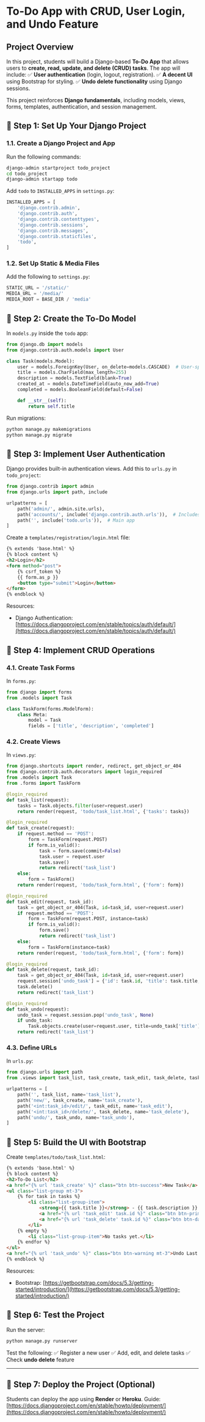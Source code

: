 # **To-Do App with CRUD, User Login, and Undo Feature**

## **Project Overview**
In this project, students will build a Django-based **To-Do App** that allows users to **create, read, update, and delete (CRUD) tasks**. The app will include:
✅ **User authentication** (login, logout, registration).
✅ **A decent UI** using Bootstrap for styling.
✅ **Undo delete functionality** using Django sessions.

This project reinforces **Django fundamentals**, including models, views, forms, templates, authentication, and session management.

## **📌 Step 1: Set Up Your Django Project**
### **1.1. Create a Django Project and App**
Run the following commands:
```bash
django-admin startproject todo_project
cd todo_project
django-admin startapp todo
```
Add `todo` to `INSTALLED_APPS` in `settings.py`:
```python
INSTALLED_APPS = [
    'django.contrib.admin',
    'django.contrib.auth',
    'django.contrib.contenttypes',
    'django.contrib.sessions',
    'django.contrib.messages',
    'django.contrib.staticfiles',
    'todo',
]
```

### **1.2. Set Up Static & Media Files**
Add the following to `settings.py`:
```python
STATIC_URL = '/static/'
MEDIA_URL = '/media/'
MEDIA_ROOT = BASE_DIR / 'media'
```

## **📌 Step 2: Create the To-Do Model**
In `models.py` inside the `todo` app:
```python
from django.db import models
from django.contrib.auth.models import User

class Task(models.Model):
    user = models.ForeignKey(User, on_delete=models.CASCADE)  # User-specific tasks
    title = models.CharField(max_length=255)
    description = models.TextField(blank=True)
    created_at = models.DateTimeField(auto_now_add=True)
    completed = models.BooleanField(default=False)

    def __str__(self):
        return self.title
```
Run migrations:
```bash
python manage.py makemigrations
python manage.py migrate
```

## **📌 Step 3: Implement User Authentication**
Django provides built-in authentication views.
Add this to `urls.py` in `todo_project`:
```python
from django.contrib import admin
from django.urls import path, include

urlpatterns = [
    path('admin/', admin.site.urls),
    path('accounts/', include('django.contrib.auth.urls')),  # Includes login/logout
    path('', include('todo.urls')),  # Main app
]
```

Create a `templates/registration/login.html` file:
```html
{% extends 'base.html' %}
{% block content %}
<h2>Login</h2>
<form method="post">
    {% csrf_token %}
    {{ form.as_p }}
    <button type="submit">Login</button>
</form>
{% endblock %}
```
Resources:
- Django Authentication: [https://docs.djangoproject.com/en/stable/topics/auth/default/](https://docs.djangoproject.com/en/stable/topics/auth/default/)

## **📌 Step 4: Implement CRUD Operations**
### **4.1. Create Task Forms**
In `forms.py`:
```python
from django import forms
from .models import Task

class TaskForm(forms.ModelForm):
    class Meta:
        model = Task
        fields = ['title', 'description', 'completed']
```

### **4.2. Create Views**
In `views.py`:
```python
from django.shortcuts import render, redirect, get_object_or_404
from django.contrib.auth.decorators import login_required
from .models import Task
from .forms import TaskForm

@login_required
def task_list(request):
    tasks = Task.objects.filter(user=request.user)
    return render(request, 'todo/task_list.html', {'tasks': tasks})

@login_required
def task_create(request):
    if request.method == 'POST':
        form = TaskForm(request.POST)
        if form.is_valid():
            task = form.save(commit=False)
            task.user = request.user
            task.save()
            return redirect('task_list')
    else:
        form = TaskForm()
    return render(request, 'todo/task_form.html', {'form': form})

@login_required
def task_edit(request, task_id):
    task = get_object_or_404(Task, id=task_id, user=request.user)
    if request.method == 'POST':
        form = TaskForm(request.POST, instance=task)
        if form.is_valid():
            form.save()
            return redirect('task_list')
    else:
        form = TaskForm(instance=task)
    return render(request, 'todo/task_form.html', {'form': form})

@login_required
def task_delete(request, task_id):
    task = get_object_or_404(Task, id=task_id, user=request.user)
    request.session['undo_task'] = {'id': task.id, 'title': task.title, 'description': task.description}
    task.delete()
    return redirect('task_list')

@login_required
def task_undo(request):
    undo_task = request.session.pop('undo_task', None)
    if undo_task:
        Task.objects.create(user=request.user, title=undo_task['title'], description=undo_task['description'])
    return redirect('task_list')
```

### **4.3. Define URLs**
In `urls.py`:
```python
from django.urls import path
from .views import task_list, task_create, task_edit, task_delete, task_undo

urlpatterns = [
    path('', task_list, name='task_list'),
    path('new/', task_create, name='task_create'),
    path('<int:task_id>/edit/', task_edit, name='task_edit'),
    path('<int:task_id>/delete/', task_delete, name='task_delete'),
    path('undo/', task_undo, name='task_undo'),
]
```

## **📌 Step 5: Build the UI with Bootstrap**
Create `templates/todo/task_list.html`:
```html
{% extends 'base.html' %}
{% block content %}
<h2>To-Do List</h2>
<a href="{% url 'task_create' %}" class="btn btn-success">New Task</a>
<ul class="list-group mt-3">
    {% for task in tasks %}
        <li class="list-group-item">
            <strong>{{ task.title }}</strong> - {{ task.description }}
            <a href="{% url 'task_edit' task.id %}" class="btn btn-primary btn-sm">Edit</a>
            <a href="{% url 'task_delete' task.id %}" class="btn btn-danger btn-sm">Delete</a>
        </li>
    {% empty %}
        <li class="list-group-item">No tasks yet.</li>
    {% endfor %}
</ul>
<a href="{% url 'task_undo' %}" class="btn btn-warning mt-3">Undo Last Delete</a>
{% endblock %}
```

Resources:
- Bootstrap: [https://getbootstrap.com/docs/5.3/getting-started/introduction/](https://getbootstrap.com/docs/5.3/getting-started/introduction/)


## **📌 Step 6: Test the Project**
Run the server:
```bash
python manage.py runserver
```
Test the following:
✅ Register a new user
✅ Add, edit, and delete tasks
✅ Check **undo delete** feature

---

## **📌 Step 7: Deploy the Project (Optional)**
Students can deploy the app using **Render** or **Heroku**.
Guide: [https://docs.djangoproject.com/en/stable/howto/deployment/](https://docs.djangoproject.com/en/stable/howto/deployment/)
